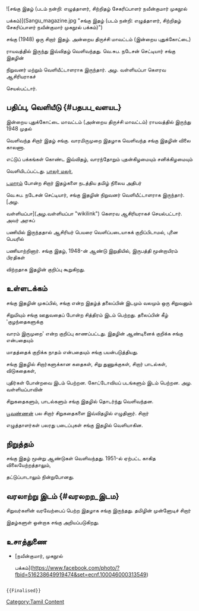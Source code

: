 ![சங்கு இதழ் (படம் நன்றி: எழுத்தாளர், சிற்றிதழ் சேகரிப்பாளர் நவீன்குமார் முகநூல்
பக்கம்)](Sangu_magazine.jpg "சங்கு இதழ் (படம் நன்றி: எழுத்தாளர், சிற்றிதழ் சேகரிப்பாளர் நவீன்குமார் முகநூல் பக்கம்)")
சங்கு (1948) ஒரு சிறார் இதழ். அன்றைய திருச்சி மாவட்டம் (இன்றைய புதுக்கோட்டை)
ராயவத்தில் இருந்து இவ்விதழ் வெளிவந்தது. வெ.சுப. நடேசன் செட்டியார் சங்கு இதழின்
நிறுவனர் மற்றும் வெளியீட்டாளராக இருந்தார். அழ. வள்ளியப்பா கௌரவ ஆசிரியராகச்
செயல்பட்டார்.

## பதிப்பு, வெளியீடு {#பதபப_வளயட}

இன்றைய புதுக்கோட்டை மாவட்டம் (அன்றைய திருச்சி மாவட்டம்) ராயவத்தில் இருந்து 1948 முதல்
வெளிவந்த சிறார் இதழ் சங்கு. வாரமிருமுறை இதழாக வெளிவந்த சங்கு இதழின் விலை காலணா.
எட்டுப் பக்கங்கள் கொண்ட இவ்விதழ், வாரந்தோறும் புதன்கிழமையும் சனிக்கிழமையும்
வெளியிடப்பட்டது. [பாலர் மலர்](பாலர்_மலர் "wikilink"),
[டமாரம்](டமாரம் "wikilink") போன்ற சிறார் இதழ்களை நடத்திய தமிழ் நிலைய அதிபர்
வெ.சுப. நடேசன் செட்டியார், சங்கு இதழின் நிறுவனர் வெளியீட்டாளராக இருந்தார். [அழ.
வள்ளியப்பா](அழ.வள்ளியப்பா "wikilink") கௌரவ ஆசிரியராகச் செயல்பட்டார். அவர் அரசுப்
பணியில் இருந்ததால் ஆசிரியர் பெயரை வெளிப்படையாகக் குறிப்பிடாமல், புனை பெயரில்
பணியாற்றினார். சங்கு இதழ், 1948-ன் ஆண்டு இறுதியில், இருபத்தி மூன்றாயிரம் பிரதிகள்
விற்றதாக இதழின் குறிப்பு கூறுகிறது.

## உள்ளடக்கம்

சங்கு இதழின் முகப்பில், சங்கு என்ற இதழ்த் தலைப்பின் இடமும் வலமும் ஒரு சிறுவனும்
சிறுமியும் சங்கு ஊதுவதைப் போன்ற சித்திரம் இடம் பெற்றது. தலைப்பின் கீழ் 'குழந்தைகளுக்கு
வாரம் இருமுறை' என்ற குறிப்பு காணப்பட்டது. இதழின் ஆண்டினைக் குறிக்க சங்கு என்பதையும்
மாதத்தைக் குறிக்க நாதம் என்பதையும் சங்கு பயன்படுத்தியது.

சங்கு இதழில் சிறார்களுக்கான கதைகள், சிறு துணுக்குகள், சிறார் பாடல்கள், விடுகதைகள்,
புதிர்கள் போன்றவை இடம் பெற்றன. கோட்டோவியப் படங்களும் இடம் பெற்றன. அழ. வள்ளியப்பாவின்
சிறுகதைகளும், பாடல்களும் சங்கு இதழில் தொடர்ந்து வெளிவந்தன.
[பூவண்ணன்](பூவண்ணன் "wikilink") பல சிறார் சிறுகதைகளை இவ்விதழில் எழுதினார். சிறார்
எழுத்தாளர்கள் பலரது படைப்புகள் சங்கு இதழில் வெளியாகின.

## நிறுத்தம்

சங்கு இதழ் மூன்று ஆண்டுகள் வெளிவந்தது. 1951-ல் ஏற்பட்ட காகித விலையேற்றத்தாலும்,
தட்டுப்பாடாலும் நின்றுபோனது.

## வரலாற்று இடம் {#வரலறற_இடம}

சிறுவர்களின் வரவேற்பைப் பெற்ற இதழாக சங்கு இருந்தது. தமிழின் முன்னோடிச் சிறார்
இதழ்களுள் ஒன்றாக சங்கு அறியப்படுகிறது.

## உசாத்துணை

-   [நவீன்குமார், முகநூல்
    பக்கம்](https://www.facebook.com/photo/?fbid=516238649919474&set=ecnf.100046000313549)

```{=mediawiki}
{{Finalised}}
```
[Category:Tamil Content](Category:Tamil_Content "wikilink")
